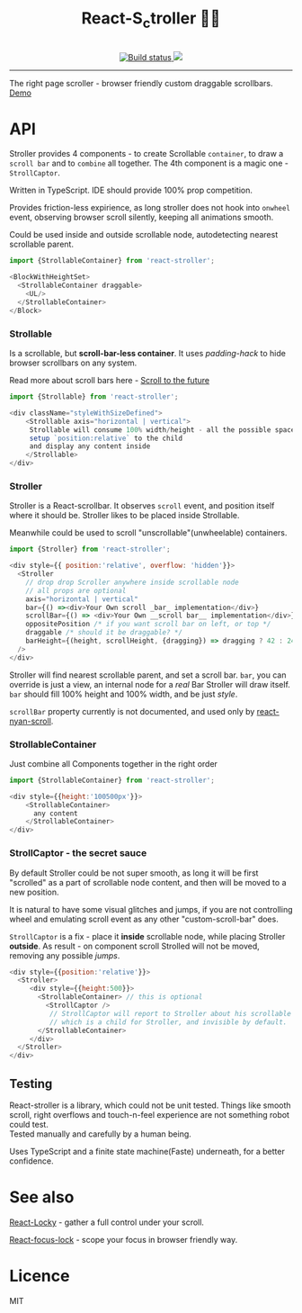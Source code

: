 <div align="center">
  <h1>React-S<sub>c</sub><b>t</b>roller 📜🏃‍</h1>
  <br/>
  <a href="https://circleci.com/gh/theKashey/react-stroller/tree/master">
     <img src="https://img.shields.io/circleci/project/github/theKashey/React-stroller/master.svg?style=flat-square" alt="Build status">
  </a>
  
  <a href="https://www.npmjs.com/package/react-stroller">
   <img src="https://img.shields.io/npm/v/react-stroller.svg?style=flat-square" />
  </a>
  
  <br/>  
</div>  

-----
The right page scroller - browser friendly custom draggable scrollbars.
[Demo](https://codesandbox.io/s/mm5xq5kv5y) 

# API
Stroller provides 4 components - to create Scrollable `container`, to draw a `scroll bar` and
to `combine` all together. The 4th component is a magic one - `StrollCaptor`.

Written in TypeScript. IDE should provide 100% prop competition.

Provides friction-less expirience, as long stroller does not hook into `onwheel` event,
observing browser scroll silently, keeping all animations smooth.

Could be used inside and outside scrollable node, autodetecting nearest scrollable parent.

```js
import {StrollableContainer} from 'react-stroller';

<BlockWithHeightSet>
  <StrollableContainer draggable>
    <UL/>
  </StrollableContainer>
</Block>
```

### Strollable
Is a scrollable, but __scroll-bar-less container__. It uses _padding-hack_ to hide browser scrollbars
on any system.

Read more about scroll bars here - [Scroll to the future](https://evilmartians.com/chronicles/scroll-to-the-future-modern-javascript-css-scrolling-implementations)

```js
import {Strollable} from 'react-stroller';

<div className="styleWithSizeDefined">
    <Strollable axis="horizontal | vertical">
     Strollable will consume 100% width/height - all the possible space 
     setup `position:relative` to the child
     and display any content inside
    </Strollable> 
</div>
```

### Stroller
Stroller is a React-scrollbar. It observes `scroll` event, and position itself where it should be.
Stroller likes to be placed inside Strollable.

Meanwhile could be used to scroll "unscrollable"(unwheelable) containers.
```js
import {Stroller} from 'react-stroller';

<div style={{ position:'relative', overflow: 'hidden'}}>
  <Stroller
    // drop drop Scroller anywhere inside scrollable node 
    // all props are optional
    axis="horizontal | vertical"
    bar={() =><div>Your Own scroll _bar_ implementation</div>}
    scrollBar={() => <div>Your Own __scroll bar__ implementation</div>}
    oppositePosition /* if you want scroll bar on left, or top */
    draggable /* should it be draggable? */     
    barHeight={(height, scrollHeight, {dragging}) => dragging ? 42 : 24} /* you can override scroll element height */
  />
</div>
```
Stroller will find nearest scrollable parent, and set a scroll bar.
`bar`, you can override is just a view, an internal node for a _real_ Bar Stroller will 
draw itself. `bar` should fill 100% height and 100% width, and be just _style_. 

`scrollBar` property currently is not documented, and used only by [react-nyan-scroll](https://github.com/theKashey/react-nyan-stroller).

### StrollableContainer
Just combine all Components together in the right order
```js
import {StrollableContainer} from 'react-stroller';

<div style={{height:'100500px'}}>
    <StrollableContainer>
      any content
    </StrollableContainer>
</div>
``` 

### StrollCaptor - the secret sauce
By default Stroller could be not super smooth, as long it will be first "scrolled"
as a part of scrollable node content, and then will be moved to a new position.

It is natural to have some visual glitches and jumps, if you are not controlling wheel and emulating
scroll event as any other "custom-scroll-bar" does.

`StrollCaptor` is a fix - place it __inside__ scrollable node, while placing Stroller __outside__.
As result - on component scroll Strolled will not be moved, removing any possible _jumps_.
```js
<div style={{position:'relative'}}>
  <Stroller>
     <div style={{height:500}}>
       <StrollableContainer> // this is optional
         <StrollCaptor />
          // StrollCaptor will report to Stroller about his scrollable parent
          // which is a child for Stroller, and invisible by default.
       </StrollableContainer>
     </div>
  </Stroller>
</div>
```

## Testing
React-stroller is a library, which could not be unit tested. Things like smooth scroll, right overflows and
 touch-n-feel experience are not something robot could test.   
Tested manually and carefully by a human being. 

Uses TypeScript and a finite state machine(Faste) underneath, for a better confidence.

# See also

[React-Locky](https://github.com/theKashey/react-locky) - gather a full control under your scroll.

[React-focus-lock](https://github.com/theKashey/react-focus-lock) - scope your focus in browser friendly way.

# Licence 
MIT
